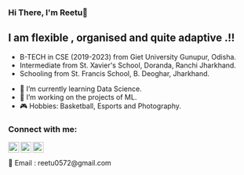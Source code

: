 ### Hi There, I'm Reetu👋

## I am flexible , organised and quite adaptive .!!

* B-TECH in CSE (2019-2023) from Giet University Gunupur, Odisha.
* Intermediate from St. Xavier's School, Doranda, Ranchi Jharkhand.
* Schooling from St. Francis School, B. Deoghar, Jharkhand.


- 🎯 I’m currently learning Data Science.
- 🤖 I’m working on the projects of ML.
- 🎮 Hobbies: Basketball, Esports and Photography.



### Connect with me:


[<img align="left" alt="codeSTACKr | Twitter" width="22px" src="https://cdn.jsdelivr.net/npm/simple-icons@v3/icons/twitter.svg" />][twitter]
[<img align="left" alt="codeSTACKr | LinkedIn" width="22px" src="https://cdn.jsdelivr.net/npm/simple-icons@v3/icons/linkedin.svg" />][linkedin]
[<img align="left" alt="codeSTACKr | Instagram" width="22px" src="https://cdn.jsdelivr.net/npm/simple-icons@v3/icons/instagram.svg" />][instagram]




[twitter]: https://twitter.com/Reetu23403806
[instagram]: https://www.instagram.com/_imreetumehra_/
[linkedin]: https://www.linkedin.com/in/reetu-kumari-304788209/


<br />
<br />
📧 Email : reetu0572@gmail.com
